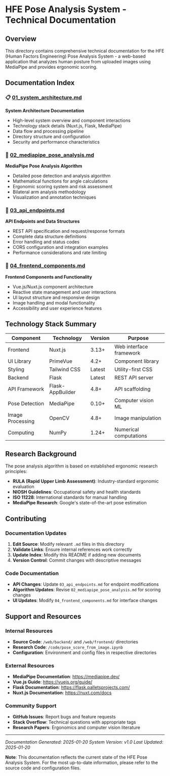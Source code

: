 # HFE Pose Analysis System - Technical Documentation

## Overview

This directory contains comprehensive technical documentation for the HFE (Human Factors Engineering) Pose Analysis System - a web-based application that analyzes human posture from uploaded images using MediaPipe and provides ergonomic scoring.

## Documentation Index

### 📋 [01_system_architecture.md](./01_system_architecture.md)
**System Architecture Documentation**
- High-level system overview and component interactions
- Technology stack details (Nuxt.js, Flask, MediaPipe)
- Data flow and processing pipeline
- Directory structure and configuration
- Security and performance characteristics

### 🧠 [02_mediapipe_pose_analysis.md](./02_mediapipe_pose_analysis.md)
**MediaPipe Pose Analysis Algorithm**
- Detailed pose detection and analysis algorithm
- Mathematical functions for angle calculations
- Ergonomic scoring system and risk assessment
- Bilateral arm analysis methodology
- Visualization and annotation techniques

### 🔌 [03_api_endpoints.md](./03_api_endpoints.md)
**API Endpoints and Data Structures**
- REST API specification and request/response formats
- Complete data structure definitions
- Error handling and status codes
- CORS configuration and integration examples
- Performance considerations and rate limiting

### 🎨 [04_frontend_components.md](./04_frontend_components.md)
**Frontend Components and Functionality**
- Vue.js/Nuxt.js component architecture
- Reactive state management and user interactions
- UI layout structure and responsive design
- Image handling and modal functionality
- Accessibility and user experience features

## Technology Stack Summary

| Component | Technology | Version | Purpose |
|-----------|------------|---------|---------|
| Frontend | Nuxt.js | 3.13+ | Web interface framework |
| UI Library | PrimeVue | 4.2+ | Component library |
| Styling | Tailwind CSS | Latest | Utility-first CSS |
| Backend | Flask | Latest | REST API server |
| API Framework | Flask-AppBuilder | 4.8+ | API scaffolding |
| Pose Detection | MediaPipe | 0.10+ | Computer vision ML |
| Image Processing | OpenCV | 4.8+ | Image manipulation |
| Computing | NumPy | 1.24+ | Numerical computations |

## Research Background

The pose analysis algorithm is based on established ergonomic research principles:

- **RULA (Rapid Upper Limb Assessment)**: Industry-standard ergonomic evaluation
- **NIOSH Guidelines**: Occupational safety and health standards
- **ISO 11228**: International standards for manual handling
- **MediaPipe Research**: Google's state-of-the-art pose estimation

## Contributing

### Documentation Updates
1. **Edit Source**: Modify relevant `.md` files in this directory
2. **Validate Links**: Ensure internal references work correctly
3. **Update Index**: Modify this README if adding new documents
4. **Version Control**: Commit changes with descriptive messages

### Code Documentation
- **API Changes**: Update `03_api_endpoints.md` for endpoint modifications
- **Algorithm Updates**: Revise `02_mediapipe_pose_analysis.md` for scoring changes
- **UI Updates**: Modify `04_frontend_components.md` for interface changes

## Support and Resources

### Internal Resources
- **Source Code**: `/web/backend/` and `/web/frontend/` directories
- **Research Code**: `/code/pose_score_from_image.ipynb`
- **Configuration**: Environment and config files in respective directories

### External Resources
- **MediaPipe Documentation**: https://mediapipe.dev/
- **Vue.js Guide**: https://vuejs.org/guide/
- **Flask Documentation**: https://flask.palletsprojects.com/
- **Nuxt.js Documentation**: https://nuxt.com/docs

### Community Support
- **GitHub Issues**: Report bugs and feature requests
- **Stack Overflow**: Technical questions with appropriate tags
- **Research Papers**: Ergonomics and computer vision literature

---
*Documentation Generated: 2025-01-20*
*System Version: v1.0*
*Last Updated: 2025-01-20*

**Note**: This documentation reflects the current state of the HFE Pose Analysis System. For the most up-to-date information, please refer to the source code and configuration files.
